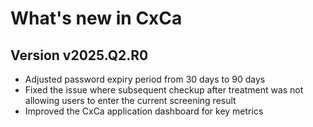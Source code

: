 # What's new in CxCa

## Version v2025.Q2.R0
>
- Adjusted password expiry period from 30 days to 90 days
- Fixed the issue where subsequent checkup after treatment was not allowing users to enter the current screening result
- Improved the CxCa application dashboard for key metrics